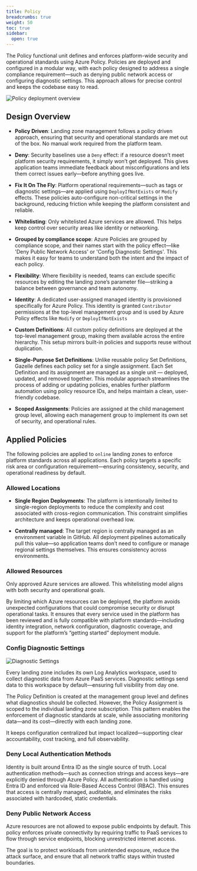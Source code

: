 ```yaml
---
title: Policy
breadcrumbs: true
weight: 50
toc: true
sidebar:
  open: true
---
```


The Policy functional unit defines and enforces platform-wide security and operational standards using Azure Policy. Policies are deployed and configured in a modular way, with each policy designed to address a single compliance requirement—such as denying public network access or configuring diagnostic settings. This approach allows for precise control and keeps the codebase easy to read. 

![Policy deployment overview](/platform-policy-deployment-flow.png)

## Design Overview
- **Policy Driven**: Landing zone management follows a policy driven approach, ensuring that security and operational standards are met out of the box. No manual work required from the platform team.

- **Deny**: Security baselines use a `Deny` effect: if a resource doesn’t meet platform security requirements, it simply won’t get deployed. This gives application teams immediate feedback about misconfigurations and lets them correct issues early—before anything goes live.

- **Fix It On The Fly**: Platform operational requirements—such as tags or diagnostic settings—are applied using `DeployIfNotExists` or `Modify` effects. These policies auto-configure non-critical settings in the background, reducing friction while keeping the platform consistent and reliable.

- **Whitelisting**: Only whitelisted Azure services are allowed. This helps keep control over security areas like identity or networking. 

- **Grouped by compliance scope**: Azure Policies are grouped by compliance scope, and their names start with the policy effect—like 'Deny Public Network Access' or 'Config Diagnostic Settings'. This makes it easy for teams to understand both the intent and the impact of each policy.

- **Flexibility**: Where flexibility is needed, teams can exclude specific resources by editing the landing zone’s parameter file—striking a balance between governance and team autonomy.  
  
- **Identity**: A dedicated user-assigned managed identity is provisioned specifically for Azure Policy. This identity is granted `Contributor` permissions at the top-level management group and is used by Azure Policy effects like `Modify` or `DeployIfNotExists`

- **Custom Definitions**: All custom policy definitions are deployed at the top-level management group, making them available across the entire hierarchy. This setup mirrors built-in policies and supports reuse without duplication.

- **Single-Purpose Set Definitions**: Unlike reusable policy Set Definitions, Gazelle defines each policy set for a single assignment. Each Set Definition and its assignment are managed as a single unit — deployed, updated, and removed together. This modular approach streamlines the process of adding or updating policies, enables further platform automation using policy resource IDs, and helps maintain a clean, user-friendly codebase.

- **Scoped Assignments**: Policies are assigned at the child management group level, allowing each management group to implement its own set of security, and operational rules. 

## Applied Policies

The following policies are applied to `online` landing zones to enforce platform standards across all applications. Each policy targets a specific risk area or configuration requirement—ensuring consistency, security, and operational readiness by default.

### Allowed Locations

- **Single Region Deployments**: The platform is intentionally limited to single-region deployments to reduce the complexity and cost associated with cross-region communication. This constraint simplifies architecture and keeps operational overhead low.

- **Centrally managed**: The target region is centrally managed as an environment variable in GitHub. All deployment pipelines automatically pull this value—so application teams don’t need to configure or manage regional settings themselves. This ensures consistency across environments.

### Allowed Resources

Only approved Azure services are allowed. This whitelisting model aligns with both security and operational goals.

By limiting which Azure resources can be deployed, the platform avoids unexpected configurations that could compromise security or disrupt operational tasks. It ensures that every service used in the platform has been reviewed and is fully compatible with platform standards—including identity integration, network configuration, diagnostic coverage, and support for the platform’s “getting started” deployment module.

### Config Diagnostic Settings

![Diagnostic Settings](/platform-policy-Diagnostic-settings-flow.png)

Every landing zone includes its own Log Analytics workspace, used to collect diagnostic data from Azure PaaS services. Diagnostic settings send data to this workspace by default—ensuring full visibility from day one.  

The Policy Definition is created at the management group level and defines what diagnostics should be collected. However, the Policy Assignment is scoped to the individual landing zone subscription. This pattern enables the enforcement of diagnostic standards at scale, while associating monitoring data—and its cost—directly with each landing zone.

It keeps configuration centralized but impact localized—supporting clear accountability, cost tracking, and full observability.

### Deny Local Authentication Methods

Identity is built around Entra ID as the single source of truth. Local authentication methods—such as connection strings and access keys—are explicitly denied through Azure Policy. All authentication is handled using Entra ID and enforced via Role-Based Access Control (RBAC). This ensures that access is centrally managed, auditable, and eliminates the risks associated with hardcoded, static credentials.

### Deny Public Network Access

Azure resources are not allowed to expose public endpoints by default. This policy enforces private connectivity by requiring traffic to PaaS services to flow through service endpoints, blocking unrestricted internet access.

The goal is to protect workloads from unintended exposure, reduce the attack surface, and ensure that all network traffic stays within trusted boundaries.